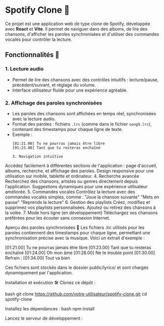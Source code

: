 # Spotify Clone 🎵

Ce projet est une application web de type clone de Spotify, développée avec **React** et **Vite**. Il permet de naviguer dans des albums, de lire des chansons, d'afficher les paroles synchronisées et d'utiliser des commandes vocales pour contrôler la lecture.

## Fonctionnalités 🚀

### 1. **Lecture audio**
- Permet de lire des chansons avec des contrôles intuitifs : lecture/pause, précédent/suivant, et réglage du volume.
- Interface utilisateur fluide pour une expérience agréable.

### 2. **Affichage des paroles synchronisées**
- Les paroles des chansons sont affichées en temps réel, synchronisées avec la lecture audio.
- Format des paroles : fichiers `.lrc` (comme dans le fichier `song9.lrc`), contenant des timestamps pour chaque ligne de texte.
- Exemple :
  ```plaintext
  [01:21.00] Tu ne pourras jamais être libre
  [01:23.00] Tant que tu resteras enchaîné

  3. Navigation intuitive
Accédez facilement à différentes sections de l'application : page d'accueil, albums, recherche, et affichage des paroles.
Design responsive pour une utilisation sur mobile, tablette et ordinateur.
4. Recherche avancée
Recherchez des chansons, artistes ou genres directement depuis l'application.
Suggestions dynamiques pour une expérience utilisateur améliorée.
5. Commandes vocales
Contrôlez la lecture avec des commandes vocales simples, comme :
"Joue la chanson suivante"
"Mets en pause"
"Reprends la lecture"
6. Gestion des playlists
Créez, modifiez et supprimez vos playlists personnalisées.
Ajoutez ou retirez des chansons à la volée.
7. Mode hors ligne (en développement)
Téléchargez vos chansons préférées pour les écouter sans connexion Internet.

Aperçu des paroles synchronisées 🎤
Les fichiers .lrc utilisés pour les paroles contiennent des timestamps pour chaque ligne, permettant une synchronisation précise avec la musique. Voici un extrait d'exemple :

[01:21.00] Tu ne pourras jamais être libre
[01:23.00] Tant que tu resteras enchaîné
[01:24.00] Oh mon âme
[01:28.00] Ne te trouble point
[01:30.00] Refrain :
[01:34.00] Tout va bien

Ces fichiers sont stockés dans le dossier public/lyrics/ et sont chargés dynamiquement par l'application.

Installation et exécution 🛠️
Clonez ce dépôt :

bash git clone https://github.com/votre-utilisateur/spotify-clone.git
cd spotify-clone

Installez les dépendances :
bash npm install

Lancez le serveur de développement :